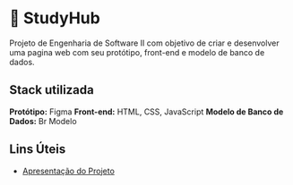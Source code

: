 # 📌 StudyHub

Projeto de Engenharia de Software II com objetivo de criar e desenvolver uma pagina web com seu protótipo, front-end e modelo de banco de dados.




## Stack utilizada

**Protótipo:** Figma
**Front-end:** HTML, CSS, JavaScript
**Modelo de Banco de Dados:** Br Modelo


## Lins Úteis


* [Apresentação do Projeto](https://www.canva.com/design/DAGc0oHt69M/aSPEo6HG2tqvppUEH1mhXQ/edit?utm_content=DAGc0oHt69M&utm_campaign=designshare&utm_medium=link2&utm_source=sharebutton)



